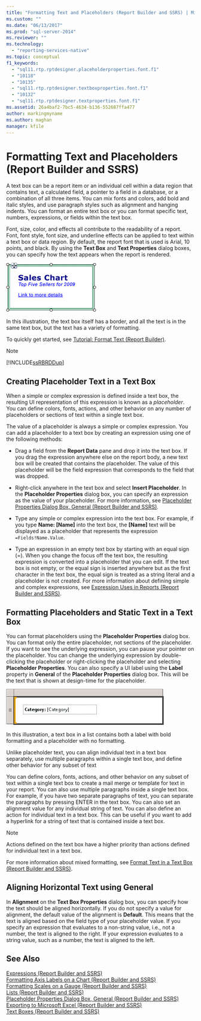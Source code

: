 ```yaml
---
title: "Formatting Text and Placeholders (Report Builder and SSRS) | Microsoft Docs"
ms.custom: ""
ms.date: "06/13/2017"
ms.prod: "sql-server-2014"
ms.reviewer: ""
ms.technology: 
  - "reporting-services-native"
ms.topic: conceptual
f1_keywords: 
  - "sql11.rtp.rptdesigner.placeholderproperties.font.f1"
  - "10118"
  - "10135"
  - "sql11.rtp.rptdesigner.textboxproperties.font.f1"
  - "10132"
  - "sql11.rtp.rptdesigner.textproperties.font.f1"
ms.assetid: 26a4baf2-7bc5-4634-b136-552687ffa477
author: markingmyname
ms.author: maghan
manager: kfile
---
```

# Formatting Text and Placeholders (Report Builder and SSRS)
  A text box can be a report item or an individual cell within a data region that contains text, a calculated field, a pointer to a field in a database, or a combination of all three items. You can mix fonts and colors, add bold and italic styles, and use paragraph styles such as alignment and hanging indents. You can format an entire text box or you can format specific text, numbers, expressions, or fields within the text box.  
  
 Font, size, color, and effects all contribute to the readability of a report. Font, font style, font size, and underline effects can be applied to text within a text box or data region. By default, the report font that is used is Arial, 10 points, and black. By using the **Text Box** and **Text Properties** dialog boxes, you can specify how the text appears when the report is rendered.  
  
 ![rs_MixedFormatText](../media/rs-mixedformattext.gif "rs_MixedFormatText")  
  
 In this illustration, the text box itself has a border, and all the text is in the same text box, but the text has a variety of formatting.  
  
 To quickly get started, see [Tutorial: Format Text &#40;Report Builder&#41;](../tutorial-format-text-report-builder.md).  
  
> [!NOTE]  
>  [!INCLUDE[ssRBRDDup](../../includes/ssrbrddup-md.md)]  
  
## Creating Placeholder Text in a Text Box  
 When a simple or complex expression is defined inside a text box, the resulting UI representation of this expression is known as a *placeholder*. You can define colors, fonts, actions, and other behavior on any number of placeholders or sections of text within a single text box.  
  
 The value of a placeholder is always a simple or complex expression. You can add a placeholder to a text box by creating an expression using one of the following methods:  
  
-   Drag a field from the **Report Data** pane and drop it into the text box. If you drag the expression anywhere else on the report body, a new text box will be created that contains the placeholder. The value of this placeholder will be the field expression that corresponds to the field that was dropped.  
  
-   Right-click anywhere in the text box and select **Insert Placeholder**. In the **Placeholder Properties** dialog box, you can specify an expression as the value of your placeholder. For more information, see [Placeholder Properties Dialog Box, General &#40;Report Builder and SSRS&#41;](../placeholder-properties-dialog-box-general-report-builder-and-ssrs.md).  
  
-   Type any simple or complex expression into the text box. For example, if you type **Name: [Name]** into the text box, the **[Name]** text will be displayed as a placeholder that represents the expression `=Fields!Name.Value`.  
  
-   Type an expression in an empty text box by starting with an equal sign (=). When you change the focus off the text box, the resulting expression is converted into a placeholder that you can edit. If the text box is not empty, or the equal sign is inserted anywhere but as the first character in the text box, the equal sign is treated as a string literal and a placeholder is not created. For more information about defining simple and complex expressions, see [Expression Uses in Reports &#40;Report Builder and SSRS&#41;](expression-uses-in-reports-report-builder-and-ssrs.md).  
  
## Formatting Placeholders and Static Text in a Text Box  
 You can format placeholders using the **Placeholder Properties** dialog box. You can format only the entire placeholder, not sections of the placeholder. If you want to see the underlying expression, you can pause your pointer on the placeholder. You can change the underlying expression by double-clicking the placeholder or right-clicking the placeholder and selecting **Placeholder Properties**. You can also specify a UI label using the **Label** property in **General** of the **Placeholder Properties** dialog box. This will be the text that is shown at design-time for the placeholder.  
  
 ![rs_MixedTextnPlaceholder](../media/rs-mixedtextnplaceholder.gif "rs_MixedTextnPlaceholder")  
  
 In this illustration, a text box in a list contains both a label with bold formatting and a placeholder with no formatting.  
  
 Unlike placeholder text, you can align individual text in a text box separately, use multiple paragraphs within a single text box, and define other behavior for any subset of text  
  
 You can define colors, fonts, actions, and other behavior on any subset of text within a single text box to create a mail merge or template for text in your report. You can also use multiple paragraphs inside a single text box. For example, if you have two separate paragraphs of text, you can separate the paragraphs by pressing ENTER in the text box. You can also set an alignment value for any individual string of text. You can also define an action for individual text in a text box. This can be useful if you want to add a hyperlink for a string of text that is contained inside a text box.  
  
> [!NOTE]  
>  Actions defined on the text box have a higher priority than actions defined for individual text in a text box.  
  
 For more information about mixed formatting, see [Format Text in a Text Box &#40;Report Builder and SSRS&#41;](format-text-in-a-text-box-report-builder-and-ssrs.md).  
  
## Aligning Horizontal Text using General  
 In **Alignment** on the **Text Box Properties** dialog box, you can specify how the text should be aligned horizontally. If you do not specify a value for alignment, the default value of the alignment is **Default**. This means that the text is aligned based on the field type of your placeholder value. If you specify an expression that evaluates to a non-string value, i.e., not a number, the text is aligned to the right. If your expression evaluates to a string value, such as a number, the text is aligned to the left.  
  
## See Also  
 [Expressions &#40;Report Builder and SSRS&#41;](expressions-report-builder-and-ssrs.md)   
 [Formatting Axis Labels on a Chart &#40;Report Builder and SSRS&#41;](formatting-axis-labels-on-a-chart-report-builder-and-ssrs.md)   
 [Formatting Scales on a Gauge &#40;Report Builder and SSRS&#41;](formatting-scales-on-a-gauge-report-builder-and-ssrs.md)   
 [Lists &#40;Report Builder and SSRS&#41;](tables-matrices-and-lists-report-builder-and-ssrs.md)   
 [Placeholder Properties Dialog Box, General &#40;Report Builder and SSRS&#41;](../placeholder-properties-dialog-box-general-report-builder-and-ssrs.md)   
 [Exporting to Microsoft Excel &#40;Report Builder and SSRS&#41;](../report-builder/exporting-to-microsoft-excel-report-builder-and-ssrs.md)   
 [Text Boxes &#40;Report Builder and SSRS&#41;](text-boxes-report-builder-and-ssrs.md)  
  
  
